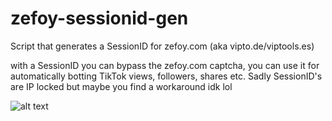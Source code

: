 # zefoy-sessionid-gen
Script that generates a SessionID for zefoy.com (aka vipto.de/viptools.es)

with a SessionID you can bypass the zefoy.com captcha, you can use it for automatically botting TikTok views, followers, shares etc. Sadly SessionID's are IP locked but maybe you find a workaround idk lol

![alt text](https://cdn.upload.systems/uploads/87ZYjf8A.png)
